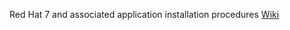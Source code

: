 Red Hat 7 and associated application installation procedures
<a href=https://github.com/nomorespice/rhel7-howto/wiki>Wiki</a>
